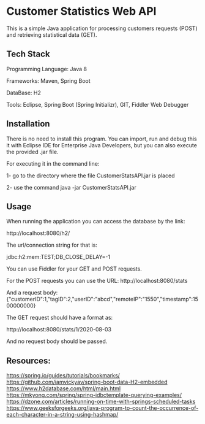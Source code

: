 # Customer Statistics Web API

This is a simple Java application for processing customers requests (POST) and retrieving statistical data (GET).

## Tech Stack

Programming Language: Java 8

Frameworks: Maven, Spring Boot
 
DataBase: H2

Tools: Eclipse, Spring Boot (Spring Initializr), GIT, Fiddler Web Debugger

## Installation

There is no need to install this program. You can import, run and debug this it with Eclipse IDE for Enterprise Java Developers, but you can also execute the provided .jar file.

For executing it in the command line:

1- go to the directory where the file CustomerStatsAPI.jar is placed

2- use the command java -jar CustomerStatsAPI.jar

## Usage


When running the application you can access the database by the link:

http://localhost:8080/h2/

The url/connection string for that is: 

jdbc:h2:mem:TEST;DB_CLOSE_DELAY=-1


You can use Fiddler for your GET and POST requests.

For the POST requests you can use the URL:
http://localhost:8080/stats

And a request body:
{"customerID":1,"tagID":2,"userID":"abcd","remoteIP":"1550","timestamp":1500000000}

The GET request should have a format as:

http://localhost:8080/stats/1/2020-08-03

And no request body should be passed.

## Resources:  

https://spring.io/guides/tutorials/bookmarks/
https://github.com/iamvickyav/spring-boot-data-H2-embedded
https://www.h2database.com/html/main.html
https://mkyong.com/spring/spring-jdbctemplate-querying-examples/
https://dzone.com/articles/running-on-time-with-springs-scheduled-tasks
https://www.geeksforgeeks.org/java-program-to-count-the-occurrence-of-each-character-in-a-string-using-hashmap/